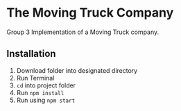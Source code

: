 # The Moving Truck Company

Group 3 Implementation of a Moving Truck company.

## Installation

1. Download folder into designated directory
2. Run Terminal
3. `cd` into project folder
4. Run `npm install`
5. Run using `npm start`

